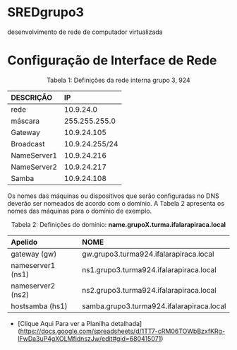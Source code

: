 # SREDgrupo3

desenvolvimento de rede de computador virtualizada 

# Configuração de Interface de Rede


<p><center> Tabela 1: Definições da rede interna grupo 3, 924</center></p>

| DESCRIÇÃO   | IP             |
|:------------|:---------------|
| rede        | 10.9.24.0      |
| máscara     | 255.255.255.0  |
| Gateway     | 10.9.24.105    |
| Broadcast   | 10.9.24.255/24 |
| NameServer1 | 10.9.24.216    |
| NameServer2 | 10.9.24.217    |
| Samba       | 10.9.24.108    |



Os nomes das máquinas ou dispositivos que serão configuradas no DNS deverão ser nomeados de acordo com o domínio. A Tabela 2 apresenta os nomes das máquinas para o domínio de exemplo.

<p><center> Tabela 2: Definições do domínio: <b>name.grupoX.turma.ifalarapiraca.local</b></center></p>

|      Apelido      |               NOME               |
|:------------------|:---------------------------------|
| gateway (gw)      | gw.grupo3.turma924.ifalarapiraca.local    |
| nameserver1 (ns1) | ns1.grupo3.turma924.ifalarapiraca.local   |
| nameserver2 (ns2) | ns2.grupo3.turma924.ifalarapiraca.local   |
| hostsamba   (hs1) | samba.grupo3.turma924.ifalarapiraca.local |


- [Clique Aqui Para ver a Planilha detalhada] (https://docs.google.com/spreadsheets/d/1TT7-cRM06TOWbBzxfKRg-lFwDa3uP4gXOLMfidnszJw/edit#gid=680415071)
